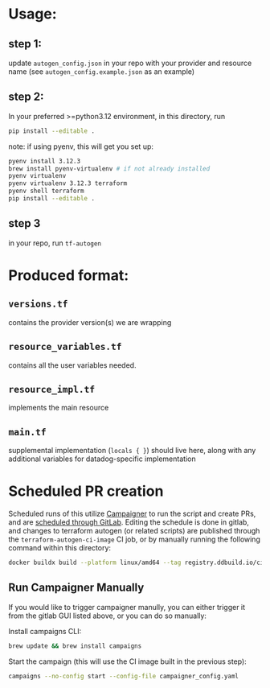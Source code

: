 # Usage:

## step 1: 
update `autogen_config.json` in your repo with your provider and resource name (see `autogen_config.example.json` as an example)

## step 2:
In your preferred >=python3.12 environment, in this directory, run
```sh
pip install --editable .
```

note: if using pyenv, this will get you set up:
```sh
pyenv install 3.12.3
brew install pyenv-virtualenv # if not already installed
pyenv virtualenv 
pyenv virtualenv 3.12.3 terraform
pyenv shell terraform
pip install --editable .
```

## step 3
in your repo, run `tf-autogen`

# Produced format:

## `versions.tf`
contains the provider version(s) we are wrapping

## `resource_variables.tf`
contains all the user variables needed.

## `resource_impl.tf`
implements the main resource

## `main.tf`
supplemental implementation (`locals { }`) should live here, along with any additional variables for datadog-specific implementation


# Scheduled PR creation

Scheduled runs of this utilize [Campaigner](https://datadoghq.atlassian.net/wiki/spaces/DEVX/pages/2916025668/Campaigns+CLI) to run the script and create PRs, and are [scheduled through GitLab](https://gitlab.ddbuild.io/DataDog/serverless-ci/-/pipeline_schedules). Editing the schedule is done in gitlab, and changes to terraform autogen (or related scripts) are published through the `terraform-autogen-ci-image` CI job, or by manually running the following command within this directory:

```bash
docker buildx build --platform linux/amd64 --tag registry.ddbuild.io/ci/terraform-autogen:latest . --push
```

## Run Campaigner Manually

If you would like to trigger campaigner manully, you can either trigger it from the gitlab GUI listed above, or you can do so manually:

Install campaigns CLI:
```bash
brew update && brew install campaigns
```

Start the campaign (this will use the CI image built in the previous step):
```bash
campaigns --no-config start --config-file campaigner_config.yaml
```
